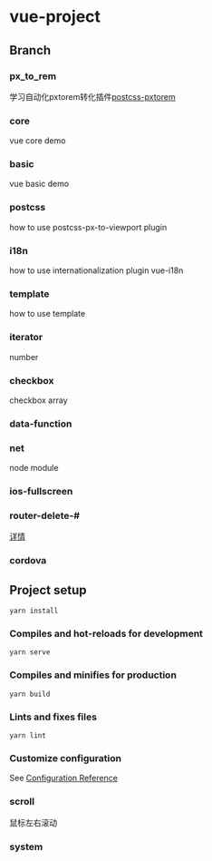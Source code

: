 # vue-project

## Branch
### px_to_rem
学习自动化pxtorem转化插件[postcss-pxtorem](https://www.npmjs.com/package/postcss-pxtorem)

### core
vue core demo

### basic
vue basic demo

### postcss
how to use postcss-px-to-viewport plugin

### i18n
how to use internationalization plugin
vue-i18n

### template
how to use template

### iterator
number

### checkbox
checkbox array

### data-function

### net
node module 

### ios-fullscreen

### router-delete-#
[详情](https://juejin.cn/post/6934530581216788488/)

### cordova

## Project setup
```
yarn install
```

### Compiles and hot-reloads for development
```
yarn serve
```

### Compiles and minifies for production
```
yarn build
```

### Lints and fixes files
```
yarn lint
```

### Customize configuration
See [Configuration Reference](https://cli.vuejs.org/config/)

### scroll
鼠标左右滚动

### system
